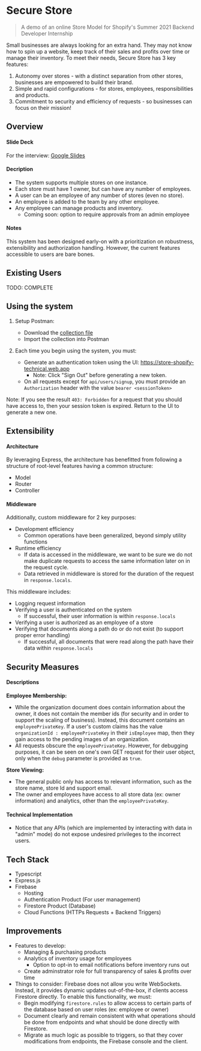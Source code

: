# Secure Store

> A demo of an online Store Model for Shopify's Summer 2021 Backend Developer Internship

Small businesses are always looking for an extra hand. They may not know how to spin up a website, keep track of their sales and profits over time or manage their inventory. To meet their needs, Secure Store has 3 key features:
1) Autonomy over stores - with a distinct separation from other stores, businesses are empowered to build their brand.
2) Simple and rapid configurations - for stores, employees, responsibilities and products.
3) Commitment to security and efficiency of requests - so businesses can focus on their mission!

## Overview

#### Slide Deck

For the interview: [Google Slides](https://docs.google.com/presentation/d/1MKPUTCoQRhOYkX4B3fNCUvtib3Ygy8jGQGlSZjeouoY/edit?usp=sharing)

#### Decription

- The system supports multiple stores on one instance.
- Each store must have 1 owner, but can have any number of employees.
- A user can be an employee of any number of stores (even no store).
- An employee is added to the team by any other employee.
- Any employee can manage products and inventory.
   - Coming soon: option to require approvals from an admin employee

#### Notes

This system has been designed early-on with a prioritization on robustness, extensibility and authorization handling. However, the current features accessible to users are bare bones.


## Existing Users

TODO: COMPLETE

## Using the system

1) Setup Postman:
    - Download the [collection file](https://raw.githubusercontent.com/dakotamcinnis/store/master/Secure%20Store.postman_collection)
    - Import the collection into Postman

2) Each time you begin using the system, you must:
    - Generate an authentication token using the UI: https://store-shopify-technical.web.app
       - Note: Click "Sign Out" before generating a new token.
    - On all requests except for `api/users/signup`, you must provide an `Authorization` header with the value `bearer <sessionToken>`

Note: If you see the result `403: Forbidden` for a request that you should have access to, then your session token is expired. Return to the UI to generate a new one.

## Extensibility

#### Architecture

By leveraging Express, the architecture has benefitted from following a structure of root-level features having a common structure:
  - Model
  - Router
  - Controller

#### Middleware

Additionally, custom middleware for 2 key purposes:
  - Development efficiency
    - Common operations have been generalized, beyond simply utility functions
  - Runtime efficiency
    - If data is accessed in the middleware, we want to be sure we do not make duplicate requests to access the same information later on in the request cycle.
    - Data retrieved in middleware is stored for the duration of the request in `response.locals`.

This middleware includes:
  - Logging request information
  - Verifying a user is authenticated on the system
    - If successful, their user information is within `response.locals`
  - Verifying a user is authorized as an employee of a store
  - Verifying that documents along a path do or do not exist (to support proper error handling)
    - If successful, all documents that were read along the path have their data within `response.locals`

## Security Measures

#### Descriptions

**Employee Membership:**
- While the organization document does contain information about the owner, it does not contain the member ids (for security and in order to support the scaling of business). Instead, this document contains an `employeePrivateKey`. If a user's custom claims has the value `organizationId : employeePrivateKey` in their `isEmployee` map, then they gain access to the pending images of an organization.
- All requests obscure the `employeePrivateKey`. However, for debugging purposes, it can be seen on one's own GET request for their user object, only when the `debug` parameter is provided as `true`.

**Store Viewing:**
- The general public only has access to relevant information, such as the store name, store Id and support email.
- The owner and employees have access to all store data (ex: owner information) and analytics, other than the `employeePrivateKey`.

#### Technical Implementation

- Notice that any APIs (which are implemented by interacting with data in "admin" mode) do not expose undesired privileges to the incorrect users.

## Tech Stack

- Typescript
- Express.js
- Firebase
  - Hosting
  - Authentication Product (For user management)
  - Firestore Product (Database)
  - Cloud Functions (HTTPs Requests + Backend Triggers)


## Improvements

- Features to develop:
  - Managing & purchasing products
  - Analytics of inventory usage for employees
    - Option to opt-in to email notifications before inventory runs out
  - Create adminstrator role for full transparency of sales & profits over time
- Things to consider: Firebase does not allow you write WebSockets. Instead, it provides dynamic updates out-of-the-box, if clients access Firestore directly. To enable this functionality, we must:
    - Begin modifying `firestore.rules` to allow access to certain parts of the database based on user roles (ex: employee or owner)
    - Document clearly and remain consistent with what operations should be done from endpoints and what should be done directly with Firestore.
    - Migrate as much logic as possible to triggers, so that they cover modifications from endpoints, the Firebase console and the client.
  